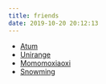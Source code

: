 ```yaml
---
title: friends
date: 2019-10-20 20:12:13
---
```


* [Atum](http://atum.li/)
* [Unirange]()
* [Momomoxiaoxi](http://momomoxiaoxi.com/)
* [Snowming](http://blog.leanote.com/snowming)
